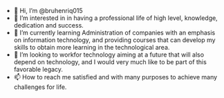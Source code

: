 - 👋 Hi, I’m @bruhenriq015
- 👀 I’m interested in in having a professional life of high level, knowledge, dedication and success.
- 🌱 I’m currently learning Administration of companies with an emphasis on information technology, and providing courses that can develop my skills to obtain more learning in the technological area.
- 💞️ I’m looking to workfor technology aiming at a future that will also depend on technology, and I would very much like to be part of this favorable legacy.
- 📫 How to reach me satisfied and with many purposes to achieve many challenges for life.
<!---
bruhenriq015/bruhenriq015 is a ✨ special ✨ repository because its `README.md` (this file) appears on your GitHub profile.
You can click the Preview link to take a look at your changes.
--->

